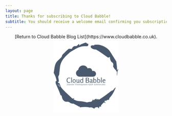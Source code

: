 ```yaml
---
layout: page
title: Thanks for subscribing to Cloud Babble!
subtitle: You should receive a welcome email confirming you subscription in the coming hours. If not, please let me know via the contact buttons below.
---
```

<div align="center">[Return to Cloud Babble Blog List](https://www.cloudbabble.co.uk).</div>
<div align="center"><img src="/assets/img/cloud-babble-low-resolution-logo-color-on-transparent-background (1).png"  width="40%" height="50%"></div>
